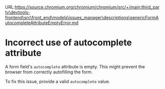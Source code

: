 URL:https://source.chromium.org/chromium/chromium/src/+/main:third_party\devtools-frontend\src\front_end\models\issues_manager\descriptions\genericFormAutocompleteAttributeEmptyError.md
# Incorrect use of autocomplete attribute

A form field's `autocomplete` attribute is empty. This might prevent the browser from correctly autofilling the form.

To fix this issue, provide a valid `autocomplete` value.
